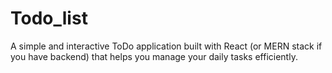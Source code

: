 # Todo_list
A simple and interactive ToDo application built with React (or MERN stack if you have backend) that helps you manage your daily tasks efficiently.
